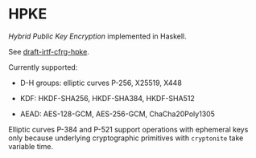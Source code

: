 # HPKE

_Hybrid Public Key Encryption_ implemented in Haskell.

See [draft-irtf-cfrg-hpke](https://tools.ietf.org/html/draft-irtf-cfrg-hpke).

Currently supported:

- D-H groups: elliptic curves P-256, X25519, X448

- KDF: HKDF-SHA256, HKDF-SHA384, HKDF-SHA512

- AEAD: AES-128-GCM, AES-256-GCM, ChaCha20Poly1305

Elliptic curves P-384 and P-521 support operations with ephemeral keys only
because underlying cryptographic primitives with `cryptonite` take variable
time.
